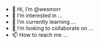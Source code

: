 - 👋 Hi, I’m @wesmorr
- 👀 I’m interested in ...
- 🌱 I’m currently learning ...
- 💞️ I’m looking to collaborate on ...
- 📫 How to reach me ...

<!---
wesmorr/wesmorr is a ✨ special ✨ repository because its `README.md` (this file) appears on your GitHub profile.
You can click the Preview link to take a look at your changes.
--->
